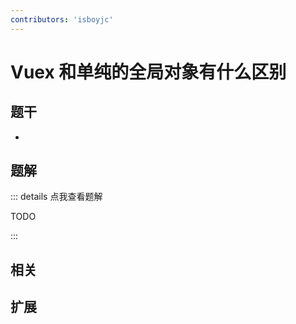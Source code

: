 ```yaml
---
contributors: 'isboyjc'
---
```


# Vuex 和单纯的全局对象有什么区别


## 题干

- 



## 题解

::: details 点我查看题解

  TODO

:::



## 相关



## 扩展
